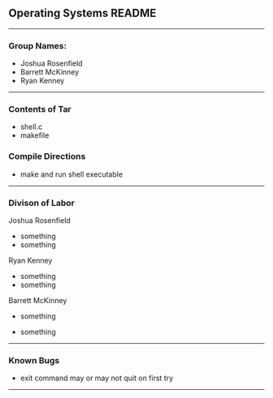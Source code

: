 ## Operating Systems README
-------------------------------------------------
### Group Names:
- Joshua Rosenfield
- Barrett McKinney
- Ryan Kenney
-------------------------------------------------
### Contents of Tar
- shell.c
- makefile

### Compile Directions
- make and run shell executable

-------------------------------------------------

### Divison of Labor
Joshua Rosenfield
- something
- something

Ryan Kenney
- something
- something

Barrett McKinney
- something

- something

-------------------------------------------------

### Known Bugs
- exit command may or may not quit on first try

-------------------------------------------------


